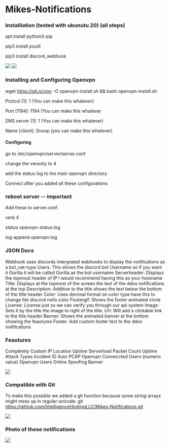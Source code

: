 # Mikes-Notifications


### Installiation (tested with ubunutu 20) (all steps)
apt install python3-pip

pip3 install psutil

pip3 install discord_webhook

<img src="https://external-content.duckduckgo.com/iu/?u=https%3A%2F%2Fwww.muylinux.com%2Fwp-content%2Fuploads%2F2020%2F05%2FUbuntu2004LTS.png&f=1&nofb=1" />




<img src="https://external-content.duckduckgo.com/iu/?u=https%3A%2F%2Fmiro.medium.com%2Fmax%2F2400%2F1*0Cnn6fwW1IKqekwRP_nGIg.jpeg&f=1&nofb=1" />

### Installing and Configuring Openvpn
wget https://git.io/vpn -O openvpn-install.sh && bash openvpn-install.sh

Protcol [1]: 1 (You can make this whatever)

Port [1194]: 1194 (You can make this whatever

DNS server [1]: 1 (You can make this whatever)

Name [client]: Snoop (you can make this whatever)

#### Configuring

go to /etc/openvpn/server/server.conf 

change the versoity to 4

add the status log to the main openvpn directory

Connect after you added all these configurations

### reboot server -- important

Add these to server.conf:

verb 4  

status openvpn-status.log 

log-append  openvpn.log




### JSON Docs

Webhook uses discords intergrated webhooks to display the notifications as a bot_nat-type
Users: This shows the discord bot Username so if you want it Gorilla it will be called Gorilla as the bot username
Serverheader: Displays the topmost header of IP I would recommend having this as your hostname
Title: Displays at the topmost of the screen the text of the ddos notifications at the top
Description: Additive to the title shows the text below the bottom of the title header
Color: Uses decimal format on color type have this to change hte discord notis color
Footergif: Shows the footer animated circle
License: License just so we can verify you through our api system
Image: Sets it by the title the image to right of the title.
Url: Will add a clickable link to the title header
Banner: Shows the animated banner at the bottom showing the feautures
Footer: Add custom footer text to the ddos notifications




### Feautures
Completely Custom
IP
Location
Uptime
Serverload
Packet Count
Uptime
Attack Types
Incident ID
Auto PCAP
Openvpn Conneccted Users (numeric value)
Openvpn Users Online 
Spoofing
Banner

<img src="https://media.discordapp.net/attachments/968000706852294666/972754559124537344/standard_1.gif" />


### Compatible with Git
To make this possible we added a git function because some string arrays might mess up in regular unicode:
git https://github.com/IntelligenceHostingLLC/Mikes-Notifications.git

<img src="https://external-content.duckduckgo.com/iu/?u=http%3A%2F%2Flinoxide.com%2Fwp-content%2Fuploads%2F2015%2F03%2Fgithub-universe.jpg&f=1&nofb=1" />


### Photo of these notifications

<img src="https://i.ibb.co/TKqpHkK/lmaoxd.png" />
